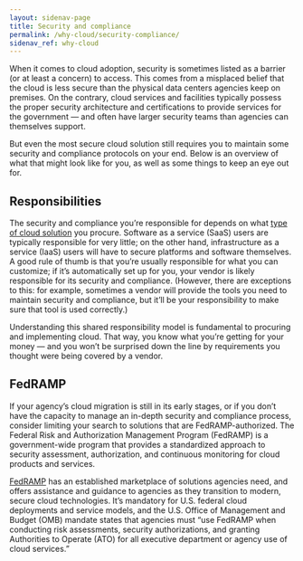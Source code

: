 ```yaml
---
layout: sidenav-page
title: Security and compliance
permalink: /why-cloud/security-compliance/
sidenav_ref: why-cloud
---
```


When it comes to cloud adoption, security is sometimes listed as a barrier (or at least a concern) to access. This comes from a misplaced belief that the cloud is less secure than the physical data centers agencies keep on premises. On the contrary, cloud services and facilities typically possess the proper security architecture and certifications to provide services for the government — and often have larger security teams than agencies can themselves support. 

But even the most secure cloud solution still requires you to maintain some security and compliance protocols on your end. Below is an overview of what that might look like for you, as well as some things to keep an eye out for.

## Responsibilities

The security and compliance you’re responsible for depends on what [type of cloud solution](https://federalist-proxy.app.cloud.gov/preview/18f/cic-site/105-OverviewCloudSolutions/why-cloud/basics/) you procure. Software as a service (SaaS) users are typically responsible for very little; on the other hand, infrastructure as a service (IaaS) users will have to secure platforms and software themselves. A good rule of thumb is that you’re usually responsible for what you can customize; if it’s automatically set up for you, your vendor is likely responsible for its security and compliance. (However, there are exceptions to this: for example, sometimes a vendor will provide the tools you need to maintain security and compliance, but it’ll be your responsibility to make sure that tool is used correctly.)

Understanding this shared responsibility model is fundamental to procuring and implementing cloud. That way, you know what you’re getting for your money — and you won’t be surprised down the line by requirements you thought were being covered by a vendor. 

## FedRAMP

If your agency’s cloud migration is still in its early stages, or if you don’t have the capacity to manage an in-depth security and compliance process, consider limiting your search to solutions that are FedRAMP-authorized. The Federal Risk and Authorization Management Program (FedRAMP) is a government-wide program that provides a standardized approach to security assessment, authorization, and continuous monitoring for cloud products and services.

[FedRAMP](https://marketplace.fedramp.gov/#/products) has an established marketplace of solutions agencies need, and offers assistance and guidance to agencies as they transition to modern, secure cloud technologies. It’s  mandatory for U.S. federal cloud deployments and service models, and the U.S. Office of Management and Budget (OMB) mandate states that agencies must “use FedRAMP when conducting risk assessments, security authorizations, and granting Authorities to Operate (ATO) for all executive department or agency use of cloud services.”
